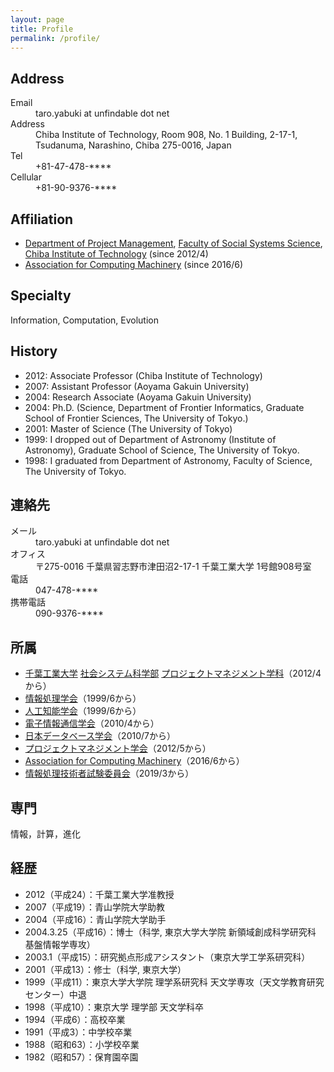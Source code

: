 ```yaml
---
layout: page
title: Profile
permalink: /profile/
---
```

<h2>Address</h2>

<dl>
  <dt>Email</dt><dd>taro.yabuki at unfindable dot net</dd>
  <dt>Address</dt><dd>Chiba Institute of Technology, Room 908, No. 1 Building, 2-17-1, Tsudanuma, Narashino, Chiba 275-0016, Japan</dd>
  <dt>Tel</dt><dd>+81-47-478-****</dd>
  <dt>Cellular</dt><dd>+81-90-9376-****</dd>
</dl>

<h2>Affiliation</h2>

<ul>
  <li><a href="https://www.it-chiba.ac.jp/english/undergraduate/social/project/">Department of Project Management</a>, <a href="https://www.it-chiba.ac.jp/english/undergraduate/social/">Faculty of Social Systems Science</a>, <a href="https://www.it-chiba.ac.jp/english/">Chiba Institute of Technology</a> (since 2012/4)</li>
  <li><a href="https://www.acm.org/">Association for Computing Machinery</a> (since 2016/6)</li>
</ul>

<h2>Specialty</h2>

Information, Computation, Evolution

<h2>History</h2>

<ul>
  <li>2012: Associate Professor (Chiba Institute of Technology)</li>
  <li>2007: Assistant Professor (Aoyama Gakuin University)</li>
  <li>2004: Research Associate (Aoyama Gakuin University)</li>
  <li>2004: Ph.D. (Science, Department of Frontier Informatics, Graduate School of Frontier Sciences, The University of Tokyo.)</li>
  <li>2001: Master of Science (The University of Tokyo)</li>
  <li>1999: I dropped out of Department of Astronomy (Institute of Astronomy), Graduate School of Science, The University of Tokyo.</li>
  <li>1998: I graduated from Department of Astronomy, Faculty of Science, The University of Tokyo.</li>
</ul>

<h2>連絡先</h2>

<dl>
  <dt>メール</dt><dd>taro.yabuki at unfindable dot net</dd>
  <dt>オフィス</dt><dd>〒275-0016 千葉県習志野市津田沼2-17-1 千葉工業大学 1号館908号室</dd>
  <dt>電話</dt><dd>047-478-****</dd>
  <dt>携帯電話</dt><dd>090-9376-****</dd>
</dl>

<h2>所属</h2>

<ul>
  <li><a href="https://www.it-chiba.ac.jp">千葉工業大学</a> <a href="https://www.it-chiba.ac.jp/faculty/social/">社会システム科学部</a> <a href="https://www.it-chiba.ac.jp/faculty/social/pm/">プロジェクトマネジメント学科</a>（2012/4から）</li>
  <li><a href="https://www.ipsj.or.jp">情報処理学会</a>（1999/6から）</li>
  <li><a href="https://www.ai-gakkai.or.jp">人工知能学会</a>（1999/6から）</li>
  <li><a href="https://www.ieice.org">電子情報通信学会</a>（2010/4から）</li>
  <li><a href="https://dbsj.org/">日本データベース学会</a>（2010/7から）</li>
  <li><a href="https://spm-hq.jp">プロジェクトマネジメント学会</a>（2012/5から）</li>
  <li><a href="https://www.acm.org/">Association for Computing Machinery</a>（2016/6から）</li>
  <li><a href="https://www.jitec.ipa.go.jp/1_12sosiki/iinkai_kousei.html">情報処理技術者試験委員会</a>（2019/3から）</li>
</ul>

<h2>専門</h2>

情報，計算，進化

<h2>経歴</h2>

<ul>
  <li>2012（平成24）：千葉工業大学准教授</li>
  <li>2007（平成19）：青山学院大学助教</li>
  <li>2004（平成16）：青山学院大学助手</li>
  <li>2004.3.25（平成16）：博士（科学, 東京大学大学院 新領域創成科学研究科 基盤情報学専攻）</li>
  <li>2003.1（平成15）：研究拠点形成アシスタント（東京大学工学系研究科）</li>
  <li>2001（平成13）：修士（科学, 東京大学）</li>
  <li>1999（平成11）：東京大学大学院 理学系研究科 天文学専攻（天文学教育研究センター）中退</li>
  <li>1998（平成10）：東京大学 理学部 天文学科卒</li>
  <li>1994（平成6）：高校卒業</li>
  <li>1991（平成3）：中学校卒業</li>
  <li>1988（昭和63）：小学校卒業</li>
  <li>1982（昭和57）：保育園卒園</li>
</ul>